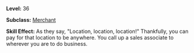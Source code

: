 <!-- TITLE: Skill: Call Sales Associate -->


**Level:** 36

**Subclass:** [Merchant](merchant)

**Skill Effect:**  As they say, "Location, location, location!" Thankfully, you can pay for that location to be anywhere.  You call up a sales associate to wherever you are to do business.